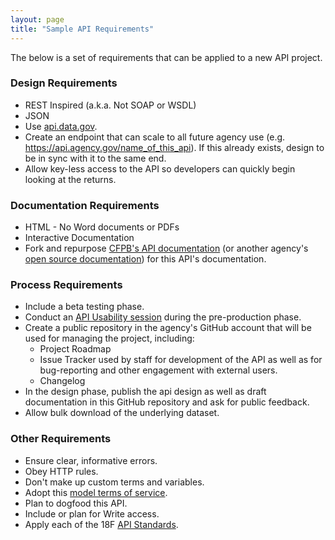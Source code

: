 ```yaml
---
layout: page
title: "Sample API Requirements"
---
```


The below is a set of requirements that can be applied to a new API project.  

### Design Requirements

* REST Inspired (a.k.a. Not SOAP or WSDL)
* JSON
* Use [api.data.gov](http://api.data.gov/about).  
* Create an endpoint that can scale to all future agency use (e.g. https://api.agency.gov/name_of_this_api).  If this already exists, design to be in sync with it to the same end.   
* Allow key-less access to the API so developers can quickly begin looking at the returns.

### Documentation Requirements
* HTML - No Word documents or PDFs
* Interactive Documentation
* Fork and repurpose [CFPB's API documentation](http://18f.github.io/API-All-the-X/pages/developer_hub_templates) (or another agency's [open source documentation](http://18f.github.io/API-All-the-X/pages/open_source_documentation)) for this API's documentation. 

### Process Requirements
* Include a beta testing phase.
* Conduct an [API Usability session](http://18f.github.io/API-Usability-Testing/) during the pre-production phase.
* Create a public repository in the agency's GitHub account that will be used for managing the project, including:
   * Project Roadmap
   * Issue Tracker used by staff for development of the API as well as for bug-reporting and other engagement with external users.  
   * Changelog
* In the design phase, publish the api design as well as draft documentation in this GitHub repository and ask for public feedback.  
* Allow bulk download of the underlying dataset.


### Other Requirements
* Ensure clear, informative errors. 
* Obey HTTP rules.  
* Don't make up custom terms and variables.  
* Adopt this [model terms of service](https://github.com/GSA/API-Resources/tree/master/developer_tos#readme).  
* Plan to dogfood this API.   
* Include or plan for Write access.  
* Apply each of the 18F [API Standards](https://github.com/18F/api-standards).

